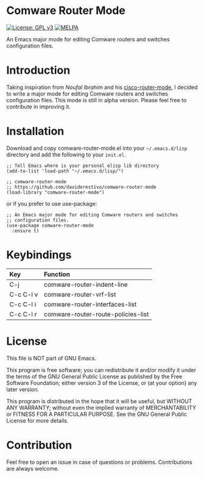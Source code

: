 # Comware Router Mode

[![License: GPL v3](https://img.shields.io/badge/License-GPL%20v3-blue.svg)](https://www.gnu.org/licenses/gpl-3.0)
[![MELPA](https://melpa.org/packages/comware-router-mode-badge.svg)](https://melpa.org/#/comware-router-mode)

An Emacs major mode for editing Comware routers and switches
configuration files.

# Introduction
Taking inspiration from *Noufal Ibrahim* and his
[cisco-router-mode](https://www.emacswiki.org/emacs/cisco-router-mode.el),
I decided to write a major mode for editing Comware routers and
switches configuration files. This mode is still in alpha version.
Please feel free to contribute in improving it.

# Installation
Download and copy comware-router-mode.el into your `~/.emacs.d/lisp`
directory and add the following to your `init.el`.

```
;; Tell Emacs where is your personal elisp lib directory
(add-to-list 'load-path "~/.emacs.d/lisp/")

;; comware-router-mode
;; https://github.com/daviderestivo/comware-router-mode
(load-library "comware-router-mode")
```

or if you prefer to use use-package:

```
;; An Emacs major mode for editing Comware routers and switches
;; configuration files.
(use-package comware-router-mode
  :ensure t)
```

# Keybindings
| Key       | Function                           |
| :---      | :---                               |
| C-j       | comware-router-indent-line         |
| C-c C-l v | comware-router-vrf-list            |
| C-c C-l i | comware-router-interfaces-list     |
| C-c C-l r | comware-router-route-policies-list |

# License
 This file is NOT part of GNU Emacs.

 This program is free software; you can redistribute it and/or
 modify it under the terms of the GNU General Public License
 as published by the Free Software Foundation; either version 3
 of the License, or (at your option) any later version.

 This program is distributed in the hope that it will be useful,
 but WITHOUT ANY WARRANTY; without even the implied warranty of
 MERCHANTABILITY or FITNESS FOR A PARTICULAR PURPOSE.  See the
 GNU General Public License for more details.

# Contribution
Feel free to open an issue in case of questions or problems.
Contributions are always welcome.

